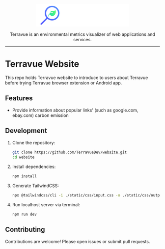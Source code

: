 <div align="center">
  <img src="/assets/img/logo.png" alt="Terravue Logo" width="300">
</div>
<p align="center">Terravue is an environmental metrics visualizer of web applications and services.</p>

---

<h1>Terravue Website</h1>
<p>This repo holds Terravue website to introduce to users about Terravue before trying Terravue browser extension or Android app.</p>

## Features

- Provide information about popular links' (such as google.com, ebay.com) carbon emission

## Development

1. Clone the repository:
   ```bash
   git clone https://github.com/TerraVueDev/website.git
   cd website
   ```
2. Install dependencies:
   ```bash
   npm install
   ```
3. Generate TailwindCSS:

   ```bash
   npx @tailwindcss/cli -i ./static/css/input.css -o ./static/css/output.css
   ```

4. Run localhost server via terminal:

    ```bash
   npm run dev
   ```

## Contributing

Contributions are welcome! Please open issues or submit pull requests.
